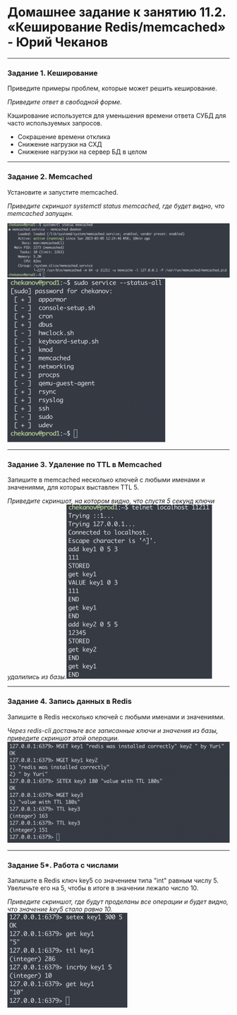 # Домашнее задание к занятию 11.2. «Кеширование Redis/memcached» - Юрий Чеканов

------

### Задание 1. Кеширование

Приведите примеры проблем, которые может решить кеширование.

*Приведите ответ в свободной форме.*

Кэширование используется для уменьшения времени ответа СУБД для часто используемых запросов.

* Сокрашение времени отклика
* Снижение нагрузки на СХД
* Снижение нагрузки на сервер БД в целом

------

### Задание 2. Memcached

Установите и запустите memcached.

*Приведите скриншот systemctl status memcached, где будет видно, что memcached запущен.*

<img src="pics/1102/memcached_service.png" alt="memcached_service" style="zoom:80%;" /><img src="pics/1102/memcached_service2.png" alt="memcached_service2" style="zoom:50%;" />

------

### Задание 3. Удаление по TTL в Memcached

Запишите в memcached несколько ключей с любыми именами и значениями, для которых выставлен TTL 5.

*Приведите скриншот, на котором видно, что спустя 5 секунд ключи удалились из базы.*<img src="pics/1102/memcached_test.png" alt="memcached_test" style="zoom:50%;" />

------

### Задание 4. Запись данных в Redis

Запишите в Redis несколько ключей с любыми именами и значениями.

*Через redis-cli достаньте все записанные ключи и значения из базы, приведите скриншот этой операции.*<img src="pics/1102/redis_test.png" alt="redis_test" style="zoom:50%;" />

---

### Задание 5*. Работа с числами

Запишите в Redis ключ key5 со значением типа "int" равным числу 5. Увеличьте его на 5, чтобы в итоге в значении лежало число 10.

*Приведите скриншот, где будут проделаны все операции и будет видно, что значение key5 стало равно 10.*<img src="pics/1102/redis_incrby.png" alt="redis_incrby" style="zoom:50%;" />